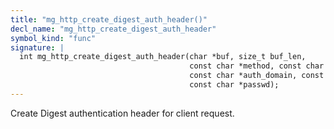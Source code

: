 ```yaml
---
title: "mg_http_create_digest_auth_header()"
decl_name: "mg_http_create_digest_auth_header"
symbol_kind: "func"
signature: |
  int mg_http_create_digest_auth_header(char *buf, size_t buf_len,
                                        const char *method, const char *uri,
                                        const char *auth_domain, const char *user,
                                        const char *passwd);
---
```


Create Digest authentication header for client request. 

